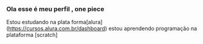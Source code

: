 ### Ola esse é meu perfil , one piece
Estou estudando na plata forma[alura] (https://cursos.alura.com.br/dashboard)
estou aprendendo programação na plataforma  [scratch]






